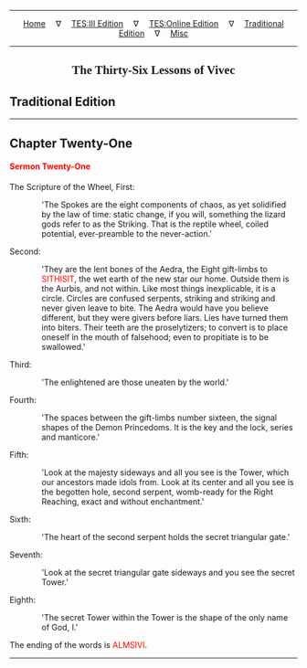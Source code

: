
---

<!--- Jekyll Page Links -->

<center>
<a href="../../../index.html">Home</a>
&emsp;&nabla;&emsp;
<a href="../../index-tes3.html">TES:III Edition</a>
&emsp;&nabla;&emsp;
<a href="../../index-teso.html">TES:Online Edition</a>
&emsp;&nabla;&emsp;
<a href="../../index-traditional.html">Traditional Edition</a>
&emsp;&nabla;&emsp;
<a href="../../index-misc.html">Misc</a>
</center>

<!--- Markdown Body Below: -->

---

<center>
<h2><span style="font-family:Georgia">The Thirty-Six Lessons of Vivec</span></h2>
</center>

## Traditional Edition

---

## Chapter Twenty-One

#### <span style="color:red">Sermon Twenty-One</span>

The Scripture of the Wheel, First:

<span style="display:inline-block;padding-left:4em">'The Spokes are the eight components of chaos, as yet solidified by the law of time: static change, if you will, something the lizard gods refer to as the Striking. That is the reptile wheel, coiled potential, ever-preamble to the never-action.'</span>

Second:

<span style="display:inline-block;padding-left:4em">'They are the lent bones of the Aedra, the Eight gift-limbs to
<span style="color:red">SITHISIT</span>,
the wet earth of the new star our home. Outside them is the Aurbis, and not within. Like most things inexplicable, it is a circle. Circles are confused serpents, striking and striking and never given leave to bite. The Aedra would have you believe different, but they were givers before liars. Lies have turned them into biters. Their teeth are the proselytizers; to convert is to place oneself in the mouth of falsehood; even to propitiate is to be swallowed.'</span>

Third:

<span style="display:inline-block;padding-left:4em">'The enlightened are those uneaten by the world.'</span>

Fourth:

<span style="display:inline-block;padding-left:4em">'The spaces between the gift-limbs number sixteen, the signal shapes of the Demon Princedoms. It is the key and the lock, series and manticore.'</span>

Fifth:

<span style="display:inline-block;padding-left:4em">'Look at the majesty sideways and all you see is the Tower, which our ancestors made idols from. Look at its center and all you see is the begotten hole, second serpent, womb-ready for the Right Reaching, exact and without enchantment.'</span>

Sixth:

<span style="display:inline-block;padding-left:4em">'The heart of the second serpent holds the secret triangular gate.'</span>

Seventh:

<span style="display:inline-block;padding-left:4em">'Look at the secret triangular gate sideways and you see the secret Tower.'</span>

Eighth:

<span style="display:inline-block;padding-left:4em">'The secret Tower within the Tower is the shape of the only name of God, I.'</span>

The ending of the words is
<span style="color:red">ALMSIVI</span>.

---
